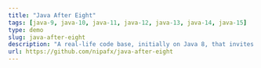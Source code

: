 ```yaml
---
title: "Java After Eight"
tags: [java-9, java-10, java-11, java-12, java-13, java-14, java-15]
type: demo
slug: java-after-eight
description: "A real-life code base, initially on Java 8, that invites an update to Java 15 and to the many new language features, additional and improved APIs, and JVM capabilities"
url: https://github.com/nipafx/java-after-eight
---
```

